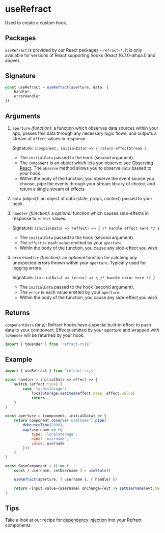 # useRefract

Used to create a custom hook.

## Packages

`useRefract` is provided by our React packages - `refract-*`. It is only available for versions of React supporting hooks (React 16.7.0-alhpa.0 and above).

## Signature

```js
const useRefract = useRefract(aperture, data, {
    handler,
    errorHandler
})
```

## Arguments

1.  `aperture` _(function)_: a function which observes data sources within your app, passes this data through any necessary logic flows, and outputs a stream of `effect` values in response.

    Signature: `(component, initialData) => { return effectStream }`.

    *   The `initialData` passed to the hook (second argument).
    *   The `component` is an object which lets you observe: see [Observing React](../usage/observing-react.md). The `observe` method allows you to observe `data` passed to your hook.
    *   Within the body of the function, you observe the event source you choose, pipe the events through your stream library of choice, and return a single stream of effects.

1.  `data` _(object)_: an object of data (state, props, context) passed to your hook.

1.  `handler` _(function)_: a _optional_ function which causes side-effects in response to `effect` values.

    Signature: `(initialData) => (effect) => { /* handle effect here */ }`

    *   The `initialData` passed to the hook (second argument).
    *   The `effect` is each value emitted by your `aperture`.
    *   Within the body of the function, you cause any side-effect you wish.

1.  `errorHandler` _(function)_: an _optional_ function for catching any unexpected errors thrown within your `aperture`. Typically used for logging errors.

    Signature: `(initialData) => (error) => { /* handle error here */ }`

    *   The `initialData` passed to the hook (second argument).
    *   The `error` is each value emitted by your `aperture`.
    *   Within the body of the function, you cause any side-effect you wish.

## Returns

`componentData` _(any)_: Refract hooks have a special built-in effect to push data to your component. Effects emitted by your aperture and wrapped with `toRender` will be returned by your hook.

```js
import { toRender } from 'refract-rxjs'
```

## Example

```js
import { useRefract } from 'refract-rxjs'

const handler = initialData => effect => {
    switch (effect.type) {
        case 'localstorage':
            localStorage.setItem(effect.name, effect.value)
            return
    }
}

const aperture = (component, initialData) => {
    return component.observe('username').pipe(
        debounceTime(2000),
        map(username => ({
            type: 'localstorage',
            name: 'username',
            value: username
        }))
    )
}

const BaseComponent = () => {
    const [ username, setUsername ] = useState()

    useRefract(aperture, { username }, { handler })

    return <input value={username} onChange={evt => setUsername(evt.target.value)} />
)
```

## Tips

Take a look at our recipe for [dependency injection](../recipes/dependency-injection.md) into your Refract components.
